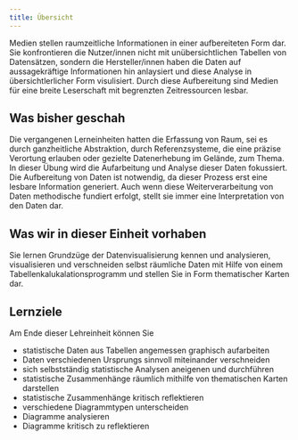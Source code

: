 ```yaml
---
title: Übersicht
---
```

Medien stellen raumzeitliche Informationen in einer aufbereiteten Form dar. Sie konfrontieren die Nutzer/innen nicht mit unübersichtlichen Tabellen von Datensätzen, sondern die Hersteller/innen haben die Daten auf aussagekräftige Informationen hin anlaysiert und diese Analyse in übersichtlerlicher Form visulisiert. Durch diese Aufbereitung sind Medien für eine breite Leserschaft mit begrenzten Zeitressourcen lesbar. 

## Was bisher geschah
Die vergangenen Lerneinheiten hatten die Erfassung von Raum, sei es durch ganzheitliche Abstraktion, durch Referenzsysteme, die eine präzise Verortung erlauben oder gezielte Datenerhebung im Gelände, zum Thema. In dieser Übung wird die Aufarbeitung und Analyse dieser Daten fokussiert. Die Aufbereitung von Daten ist notwendig, da dieser Prozess erst eine lesbare Information generiert. Auch wenn diese Weiterverarbeitung von Daten methodische fundiert erfolgt, stellt sie immer eine Interpretation von den Daten dar.

## Was wir in dieser Einheit vorhaben
Sie lernen Grundzüge der Datenvisualisierung kennen und analysieren, visualisieren und verschneiden selbst räumliche Daten mit Hilfe von einem Tabellenkalukalationsprogramm und stellen Sie in Form thematischer Karten dar.

## Lernziele
Am Ende dieser Lehreinheit können Sie
* statistische Daten aus Tabellen angemessen graphisch aufarbeiten
* Daten verschiedenen Ursprungs sinnvoll miteinander verschneiden
* sich selbstständig statistische Analysen aneigenen und durchführen
* statistische Zusammenhänge räumlich mithilfe von thematischen Karten darstellen
* statistische Zusammenhänge kritisch reflektieren
* verschiedene Diagrammtypen unterscheiden
* Diagramme analysieren
* Diagramme kritisch zu reflektieren

